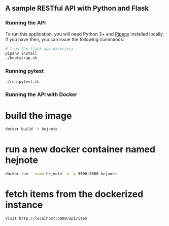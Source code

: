## A sample RESTful API with Python and Flask

### Running the API

To run this application, you will need Python 3+ and [Pipenv](https://pipenv.readthedocs.io/en/latest/) installed locally. If you have then, you can issue the following commands:

```bash
# from the flask-api directory
pipenv install
./bootstrap.sh 
```

### Running pytest
```bash
./run-pytest.sh
```

### Running the API with Docker
# build the image
```bash
docker build -t hejnote .
```

# run a new docker container named hejnote
```bash
docker run --name hejnote -d -p 5000:5000 hejnote
```

# fetch items from the dockerized instance
```bash
Visit http://localhost:5000/api/item
```